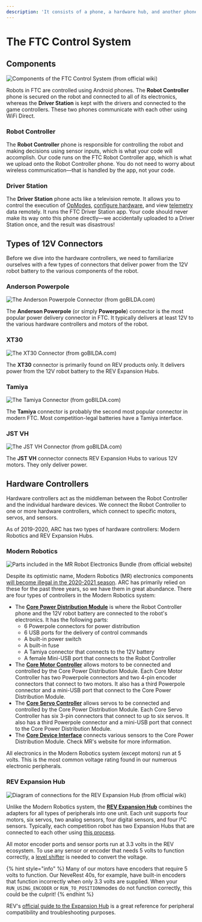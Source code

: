 ```yaml
---
description: 'It consists of a phone, a hardware hub, and another phone.'
---
```


# The FTC Control System

## Components

![Components of the FTC Control System \(from official wiki\)](.gitbook/assets/image%20%287%29.png)

Robots in FTC are controlled using Android phones. The **Robot Controller** phone is secured on the robot and connected to all of its electronics, whereas the **Driver Station** is kept with the drivers and connected to the game controllers. These two phones communicate with each other using WiFi Direct.

### Robot Controller

The **Robot Controller** phone is responsible for controlling the robot and making decisions using sensor inputs, which is what your code will accomplish. Our code runs on the FTC Robot Controller app, which is what we upload onto the Robot Controller phone. You do not need to worry about wireless communication—that is handled by the app, not your code.

### Driver Station

The **Driver Station** phone acts like a television remote. It allows you to control the execution of [OpModes](the-opmode-1/defining-the-opmode.md), [configure hardware](hardware-interaction/configuration.md), and view [telemetry](the-opmode-1/telemetry-and-debugging.md) data remotely. It runs the FTC Driver Station app. Your code should never make its way onto this phone directly—we accidentally uploaded to a Driver Station once, and the result was disastrous!

## Types of 12V Connectors

Before we dive into the hardware controllers, we need to familiarize ourselves with a few types of connectors that deliver power from the 12V robot battery to the various components of the robot.

### Anderson Powerpole

![The Anderson Powerpole Connector \(from goBILDA.com\)](.gitbook/assets/image%20%2811%29.png)

The **Anderson Powerpole** \(or simply **Powerpole**\) connector is the most popular power delivery connector in FTC. It typically delivers at least 12V to the various hardware controllers and motors of the robot.

### XT30

![The XT30 Connector \(from goBILDA.com\)](.gitbook/assets/image%20%289%29.png)

The **XT30** connector is primarily found on REV products only. It delivers power from the 12V robot battery to the REV Expansion Hubs.

### Tamiya

![The Tamiya Connector \(from goBILDA.com\)](.gitbook/assets/image%20%282%29.png)

The **Tamiya** connector is probably the second most popular connector in modern FTC. Most competition-legal batteries have a Tamiya interface.

### JST VH

![The JST VH Connector \(from goBILDA.com\)](.gitbook/assets/image%20%285%29.png)

The **JST VH** connector connects REV Expansion Hubs to various 12V motors. They only deliver power.

## Hardware Controllers

Hardware controllers act as the middleman between the Robot Controller and the individual hardware devices. We connect the Robot Controller to one or more hardware controllers, which connect to specific motors, servos, and sensors.

As of 2019-2020, ARC has two types of hardware controllers: Modern Robotics and REV Expansion Hubs.

### Modern Robotics

![Parts included in the MR Robot Electronics Bundle \(from official website\)](.gitbook/assets/image%20%284%29.png)

Despite its optimistic name, Modern Robotics \(MR\) electronics components [will become illegal in the 2020-2021 season](http://firsttechchallenge.blogspot.com/2019/06/first-tech-challenge-technology-updates.html). ARC has primarily relied on these for the past three years, so we have them in great abundance. There are four types of controllers in the Modern Robotics system:

* The [**Core Power Distribution Module**](https://modernroboticsinc.com/product/core-power-distribution-module/) is where the Robot Controller phone and the 12V robot battery are connected to the robot's electronics. It has the following parts:
  * 6 Powerpole connectors for power distribution
  * 6 USB ports for the delivery of control commands
  * A built-in power switch
  * A built-in fuse
  * A Tamiya connector that connects to the 12V battery
  * A female Mini-USB port that connects to the Robot Controller
* The [**Core Motor Controller**](https://modernroboticsinc.com/product/core-motor-controller/) allows motors to be connected and controlled by the Core Power Distribution Module. Each Core Motor Controller has two Powerpole connectors and two 4-pin encoder connectors that connect to two motors. It also has a third Powerpole connector and a mini-USB port that connect to the Core Power Distribution Module.
* The [**Core Servo Controller**](https://modernroboticsinc.com/product/core-servo-controller/) allows servos to be connected and controlled by the Core Power Distribution Module. Each Core Servo Controller has six 3-pin connectors that connect to up to six servos. It also has a third Powerpole connector and a mini-USB port that connect to the Core Power Distribution Module.
* The [**Core Device Interface**](https://modernroboticsinc.com/product/core-device-interface-module/) connects various sensors to the Core Power Distribution Module. Check MR's website for more information.

All electronics in the Modern Robotics system \(except motors\) run at 5 volts. This is the most common voltage rating found in our numerous electronic peripherals.

### REV Expansion Hub

![Diagram of connections for the REV Expansion Hub \(from official wiki\)](.gitbook/assets/image%20%286%29.png)

Unlike the Modern Robotics system, the [**REV Expansion Hub**](http://www.revrobotics.com/rev-31-1153/) combines the adapters for all types of peripherals into one unit. Each unit supports four motors, six servos, two analog sensors, four digital sensors, and four I²C sensors. Typically, each competition robot has two Expansion Hubs that are connected to each other using [this process](https://github.com/ftctechnh/ftc_app/wiki/Using-Two-Expansion-Hubs).

All motor encoder ports and sensor ports run at 3.3 volts in the REV ecosystem. To use any sensor or encoder that needs 5 volts to function correctly, a [level shifter](http://www.revrobotics.com/REV-31-1389/) is needed to convert the voltage.

{% hint style="info" %}
Many of our motors have encoders that require 5 volts to function. Our NeveRest 40s, for example, have built-in encoders that function incorrectly when only 3.3 volts are supplied. When your `RUN_USING_ENCODER` or `RUN_TO_POSITION`modes do not function correctly, this could be the culprit!
{% endhint %}

REV's [official guide to the Expansion Hub](https://www.revrobotics.com/content/docs/REV-31-1153-GS.pdf) is a great reference for peripheral compatibility and troubleshooting purposes.




